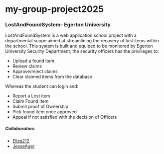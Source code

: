 # my-group-project2025
<h3>LostAndFoundSystem- Egerton University</h3>

<p>LostAndFoundSystem is a web application school project with a departmental scope aimed at streamlining 
the recovery of lost items within the school. This system is built and equiped to be monitored by Egerton University
Security Department;  the security officers has the privilleges to:</p>
<ul>
  <li>Upload a found item</li>
  <li>Review claims</li>
  <li>Approve/reject claims</li>
  <li>Clear claimed items from the database</li>
</ul>
<p>Whereas the student can login and:</p>
<ul>
  <li>Report a Lost item</li>
  <li>Claim Found Item</li>
  <li>Submit proof of Ownership</li>
  <li>Pick found item once approved</li>
  <li>Appeal if not satisfied with the decision of Officers</li>
</ul>

<h5>Collaborators</h5>
<ul>
  <li><a href="https://github.com/Eliza212/">Eliza212</a></li>
  <li><a href="https://github.com/JesseAger">JesseAger</a></li>
</ul>


